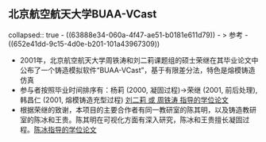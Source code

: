 ## 北京航空航天大学BUAA-VCast
collapsed:: true
	- ((63888e34-060a-4f47-ae51-b0181e611d79))
	- > 参考
		- ((652e41dd-9c15-4d0e-b201-101a43967309))
- 2001年，北京航空航天大学周铁涛和刘二莉课题组的硕士荣继在其毕业论文中公布了一个铸造模拟软件“BUAA-VCast”，基于有限差分法，特色是熔模铸造仿真
- 参与者按照毕业时间排序有：杨莉 (2000, 凝固过程)->荣继 (2001, 前后处理), 韩昌仁 (2001, 熔模铸造充型过程) [刘二莉 或 周铁涛 指导的学位论文](https://www.zhizhen.com/s?strchannel=3,5&adv=DT((F="周铁涛"|"刘二莉")+AND+(O='北京航空航天大学'))&aorp=a&size=15&isort=2&x=0_445&pages=2&version=v2)
- 根据荣继的致谢，本项目的主要合作者有同一教研室的陈其明，以及铸造教研室的陈冰和王贵。陈其明在可视化方面有深入研究，陈冰和王贵擅长凝固过程。[陈冰指导的学位论文](https://www.zhizhen.com/s?strchannel=3,5&adv=DT((F="陈冰")+AND+(O='北京航空航天大学'))&aorp=a&size=15&isort=2&x=0_445)